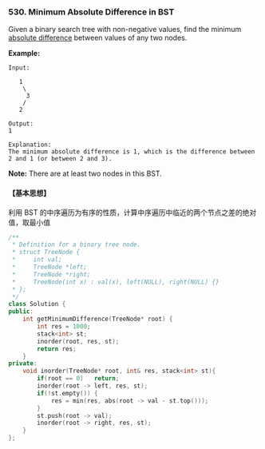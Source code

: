 ### 530. Minimum Absolute Difference in BST

Given a binary search tree with non-negative values, find the minimum [absolute difference](https://en.wikipedia.org/wiki/Absolute_difference) between values of any two nodes.

**Example:**

```
Input:

   1
    \
     3
    /
   2

Output:
1

Explanation:
The minimum absolute difference is 1, which is the difference between 2 and 1 (or between 2 and 3).

```

**Note:** There are at least two nodes in this BST.

#### 【基本思想】

利用 BST 的中序遍历为有序的性质，计算中序遍历中临近的两个节点之差的绝对值，取最小值

```c++
/**
 * Definition for a binary tree node.
 * struct TreeNode {
 *     int val;
 *     TreeNode *left;
 *     TreeNode *right;
 *     TreeNode(int x) : val(x), left(NULL), right(NULL) {}
 * };
 */
class Solution {
public:
    int getMinimumDifference(TreeNode* root) {
    	int res = 1000;
    	stack<int> st;
		inorder(root, res, st);
    	return res;
    }
private:
	void inorder(TreeNode* root, int& res, stack<int> st){
		if(root == 0)	return;
		inorder(root -> left, res, st);
		if(!st.empty()) {
			res = min(res, abs(root -> val - st.top()));
		}
		st.push(root -> val);
		inorder(root -> right, res, st);
	}
};
```

